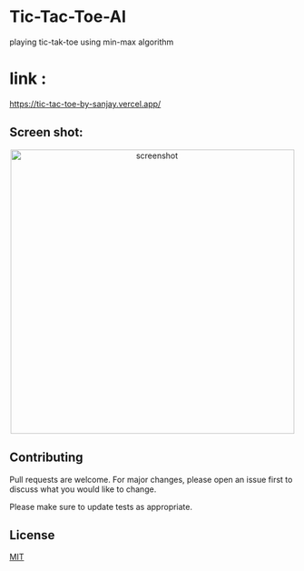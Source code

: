# Tic-Tac-Toe-AI
playing tic-tak-toe using min-max algorithm


# link :
https://tic-tac-toe-by-sanjay.vercel.app/


## Screen shot:

<!-- ![screenshot](./images/Screenshot.png) -->
<a href="https://tic-tac-toe-by-sanjay.vercel.app/">
<p align="center">
  <img src="./images/Screenshot.png" alt="screenshot" width="500px" >
</p>
</a>


## Contributing
Pull requests are welcome. For major changes, please open an issue first to discuss what you would like to change.

Please make sure to update tests as appropriate.

## License
[MIT](https://github.com/chsanjay920/Tic-Tac-Toe-AI/blob/main/LICENSE)

